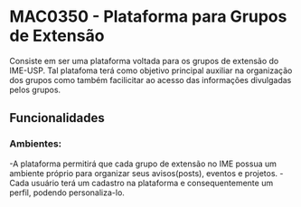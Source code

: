# MAC0350 - Plataforma para Grupos de Extensão
Consiste em ser uma plataforma voltada para os grupos de extensão do IME-USP. Tal platafoma terá como objetivo principal auxiliar na organização dos grupos como também facilicitar ao acesso das informações divulgadas pelos grupos.

## Funcionalidades
### Ambientes:
-A plataforma permitirá que cada grupo de extensão no IME possua um ambiente próprio para organizar seus avisos(posts), eventos e projetos.
-Cada usuário terá um cadastro na plataforma e consequentemente um perfil, podendo personaliza-lo.


